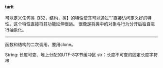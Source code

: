 #### tarit
可以定义任何类【i32，结构，类】的特性使其可以通过“.”直接访问定义好的特性。这个特性直接将其功能延伸很远。
很像是将类中的对象与行为分开后独自进行抽象化。

---
函数和结构的二次调用，要用clone。

String: 长度可变、堆上分配的UTF-8字节缓冲区
str：长度不可变的固定长度字符串